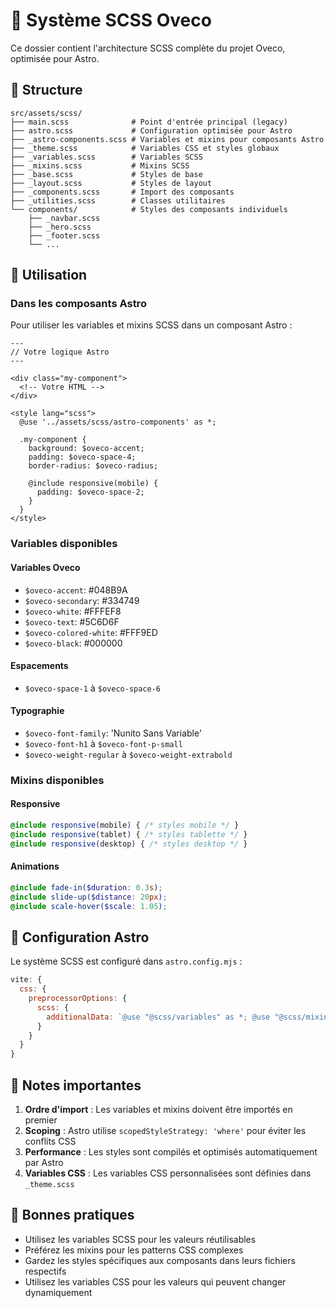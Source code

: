 # 🎨 Système SCSS Oveco

Ce dossier contient l'architecture SCSS complète du projet Oveco, optimisée pour Astro.

## 📁 Structure

```
src/assets/scss/
├── main.scss              # Point d'entrée principal (legacy)
├── astro.scss             # Configuration optimisée pour Astro
├── _astro-components.scss # Variables et mixins pour composants Astro
├── _theme.scss            # Variables CSS et styles globaux
├── _variables.scss        # Variables SCSS
├── _mixins.scss           # Mixins SCSS
├── _base.scss             # Styles de base
├── _layout.scss           # Styles de layout
├── _components.scss       # Import des composants
├── _utilities.scss        # Classes utilitaires
└── components/            # Styles des composants individuels
    ├── _navbar.scss
    ├── _hero.scss
    ├── _footer.scss
    └── ...
```

## 🚀 Utilisation

### Dans les composants Astro

Pour utiliser les variables et mixins SCSS dans un composant Astro :

```astro
---
// Votre logique Astro
---

<div class="my-component">
  <!-- Votre HTML -->
</div>

<style lang="scss">
  @use '../assets/scss/astro-components' as *;
  
  .my-component {
    background: $oveco-accent;
    padding: $oveco-space-4;
    border-radius: $oveco-radius;
    
    @include responsive(mobile) {
      padding: $oveco-space-2;
    }
  }
</style>
```

### Variables disponibles

#### Variables Oveco
- `$oveco-accent`: #048B9A
- `$oveco-secondary`: #334749
- `$oveco-white`: #FFFEF8
- `$oveco-text`: #5C6D6F
- `$oveco-colored-white`: #FFF9ED
- `$oveco-black`: #000000

#### Espacements
- `$oveco-space-1` à `$oveco-space-6`

#### Typographie
- `$oveco-font-family`: 'Nunito Sans Variable'
- `$oveco-font-h1` à `$oveco-font-p-small`
- `$oveco-weight-regular` à `$oveco-weight-extrabold`

### Mixins disponibles

#### Responsive
```scss
@include responsive(mobile) { /* styles mobile */ }
@include responsive(tablet) { /* styles tablette */ }
@include responsive(desktop) { /* styles desktop */ }
```

#### Animations
```scss
@include fade-in($duration: 0.3s);
@include slide-up($distance: 20px);
@include scale-hover($scale: 1.05);
```

## 🔧 Configuration Astro

Le système SCSS est configuré dans `astro.config.mjs` :

```javascript
vite: {
  css: {
    preprocessorOptions: {
      scss: {
        additionalData: `@use "@scss/variables" as *; @use "@scss/mixins" as *;`
      }
    }
  }
}
```

## 📝 Notes importantes

1. **Ordre d'import** : Les variables et mixins doivent être importés en premier
2. **Scoping** : Astro utilise `scopedStyleStrategy: 'where'` pour éviter les conflits CSS
3. **Performance** : Les styles sont compilés et optimisés automatiquement par Astro
4. **Variables CSS** : Les variables CSS personnalisées sont définies dans `_theme.scss`

## 🎯 Bonnes pratiques

- Utilisez les variables SCSS pour les valeurs réutilisables
- Préférez les mixins pour les patterns CSS complexes
- Gardez les styles spécifiques aux composants dans leurs fichiers respectifs
- Utilisez les variables CSS pour les valeurs qui peuvent changer dynamiquement
